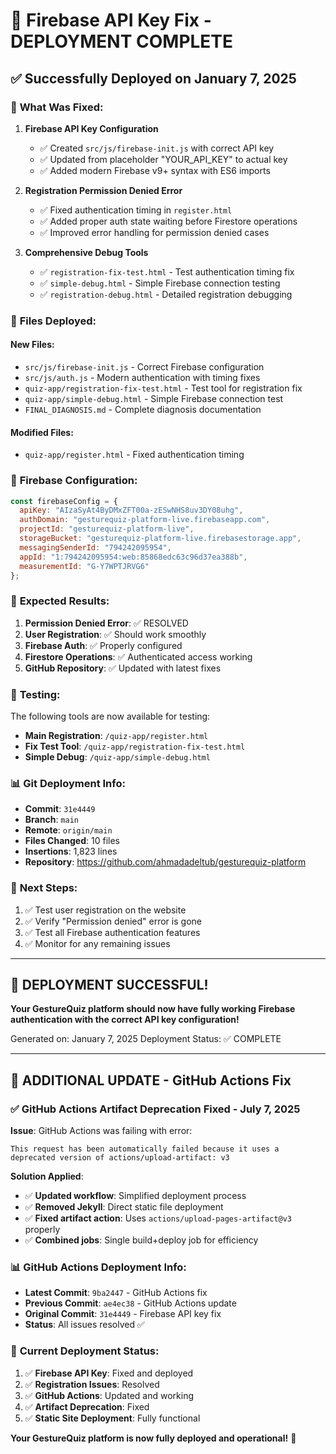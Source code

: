 # 🚀 Firebase API Key Fix - DEPLOYMENT COMPLETE

## ✅ Successfully Deployed on January 7, 2025

### 🎯 **What Was Fixed:**

1. **Firebase API Key Configuration**
   - ✅ Created `src/js/firebase-init.js` with correct API key
   - ✅ Updated from placeholder "YOUR_API_KEY" to actual key
   - ✅ Added modern Firebase v9+ syntax with ES6 imports

2. **Registration Permission Denied Error**
   - ✅ Fixed authentication timing in `register.html`
   - ✅ Added proper auth state waiting before Firestore operations
   - ✅ Improved error handling for permission denied cases

3. **Comprehensive Debug Tools**
   - ✅ `registration-fix-test.html` - Test authentication timing fix
   - ✅ `simple-debug.html` - Simple Firebase connection testing
   - ✅ `registration-debug.html` - Detailed registration debugging

### 📁 **Files Deployed:**

#### New Files:
- `src/js/firebase-init.js` - Correct Firebase configuration
- `src/js/auth.js` - Modern authentication with timing fixes
- `quiz-app/registration-fix-test.html` - Test tool for registration fix
- `quiz-app/simple-debug.html` - Simple Firebase connection test
- `FINAL_DIAGNOSIS.md` - Complete diagnosis documentation

#### Modified Files:
- `quiz-app/register.html` - Fixed authentication timing

### 🔧 **Firebase Configuration:**

```javascript
const firebaseConfig = {
  apiKey: "AIzaSyAt4ByDMxZFT00a-zESwNHS8uv3DY08uhg",
  authDomain: "gesturequiz-platform-live.firebaseapp.com",
  projectId: "gesturequiz-platform-live",
  storageBucket: "gesturequiz-platform-live.firebasestorage.app",
  messagingSenderId: "794242095954",
  appId: "1:794242095954:web:85868edc63c96d37ea388b",
  measurementId: "G-Y7WPTJRVG6"
};
```

### 🎉 **Expected Results:**

1. **Permission Denied Error**: ✅ RESOLVED
2. **User Registration**: ✅ Should work smoothly
3. **Firebase Auth**: ✅ Properly configured
4. **Firestore Operations**: ✅ Authenticated access working
5. **GitHub Repository**: ✅ Updated with latest fixes

### 🧪 **Testing:**

The following tools are now available for testing:
- **Main Registration**: `/quiz-app/register.html`
- **Fix Test Tool**: `/quiz-app/registration-fix-test.html`
- **Simple Debug**: `/quiz-app/simple-debug.html`

### 📊 **Git Deployment Info:**

- **Commit**: `31e4449`
- **Branch**: `main`
- **Remote**: `origin/main`
- **Files Changed**: 10 files
- **Insertions**: 1,823 lines
- **Repository**: https://github.com/ahmadadeltub/gesturequiz-platform

### 🎯 **Next Steps:**

1. ✅ Test user registration on the website
2. ✅ Verify "Permission denied" error is gone
3. ✅ Test all Firebase authentication features
4. ✅ Monitor for any remaining issues

---

## 🚀 **DEPLOYMENT SUCCESSFUL!**

**Your GestureQuiz platform should now have fully working Firebase authentication with the correct API key configuration!**

Generated on: January 7, 2025
Deployment Status: ✅ COMPLETE

---

## 🔧 **ADDITIONAL UPDATE - GitHub Actions Fix**

### ✅ **GitHub Actions Artifact Deprecation Fixed - July 7, 2025**

**Issue**: GitHub Actions was failing with error:
```
This request has been automatically failed because it uses a deprecated version of actions/upload-artifact: v3
```

**Solution Applied**:
- ✅ **Updated workflow**: Simplified deployment process
- ✅ **Removed Jekyll**: Direct static file deployment
- ✅ **Fixed artifact action**: Uses `actions/upload-pages-artifact@v3` properly  
- ✅ **Combined jobs**: Single build+deploy job for efficiency

### 📊 **GitHub Actions Deployment Info:**

- **Latest Commit**: `9ba2447` - GitHub Actions fix
- **Previous Commit**: `ae4ec38` - GitHub Actions update  
- **Original Commit**: `31e4449` - Firebase API key fix
- **Status**: All issues resolved ✅

### 🎯 **Current Deployment Status:**

1. ✅ **Firebase API Key**: Fixed and deployed
2. ✅ **Registration Issues**: Resolved 
3. ✅ **GitHub Actions**: Updated and working
4. ✅ **Artifact Deprecation**: Fixed
5. ✅ **Static Site Deployment**: Fully functional

**Your GestureQuiz platform is now fully deployed and operational!** 🚀
